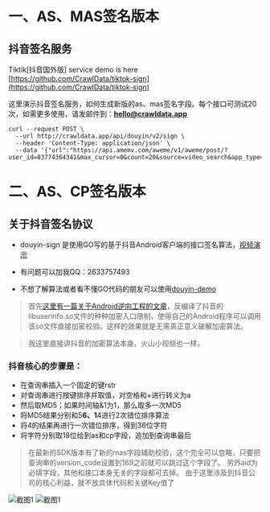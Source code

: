 # 一、AS、MAS签名版本 
## 抖音签名服务

Tiktik[抖音国外版] service demo is here [https://github.com/CrawlData/tiktok-sign](https://github.com/CrawlData/tiktok-sign)

这里演示抖音签名服务，如何生成新版的as、mas签名字段。每个接口可测试20次，如需更多使用，请发邮件到：**hello@crawldata.app**

```
curl --request POST \
  --url http://crawldata.app/api/douyin/v2/sign \
  --header 'Content-Type: application/json' \
  --data '{"url":"https://api.amemv.com/aweme/v1/aweme/post/?user_id=83774364341&max_cursor=0&count=20&source=video_search&app_type=normal&manifest_version_code=201&_rticket=1540307722505&ac=wifi&device_id=52650937206&iid=47182912991&os_version=8.1.0&channel=wandoujia&version_code=201&device_type=ONEPLUS%20A5000&language=zh&uuid=866265035315870&resolution=1080*1920&openudid=4617150637217100&update_version_code=2003&app_name=aweme&version_name=2.0.1&os_api=27&device_brand=OnePlus&ssmix=a&device_platform=android&dpi=420&aid=1128"}'
```

# 二、AS、CP签名版本
## 关于抖音签名协议

+ douyin-sign 是使用GO写的基于抖音Android客户端的接口签名算法，[视频演示](http://yxshare.oss-cn-hangzhou.aliyuncs.com/flyoffline/%E6%8A%96%E9%9F%B3%E8%A7%86%E9%A2%91%E6%BC%94%E7%A4%BA.mp4)

+ 有问题可以加我QQ：2633757493

+ 不想了解算法或者看不懂GO代码的朋友可以使用[douyin-demo](https://github.com/sweet8-asia/douyin-demo)


>首先[这里有一篇关于Android逆向工程的文章](http://www.520monkey.com/archives/1081)，反编译了抖音的libuserinfo.so文件的种种加密入口限制，使得自己的Android程序可以调用该so文件直接加密校验。这样的效果就是无需真正意义破解加密算法。

>我这里直接讲抖音的加密算法本身。火山小视频也一样。

### 抖音核心的步骤是：

+ 在查询串插入一个固定的键rstr
+ 对查询串进行按键排序并取值，对空格和+进行转义为a
+ 然后取MD5；如果时间轴&1为1，那么取多一次MD5
+ 将MD5结果分别和5******6、1******4进行2次错位排序算法
+ 将4的结果再进行一次错位排序，得到36位字符
+ 将字符分别取18位给到as和cp字段，追加到查询串最后

>在最新的SDK版本有了新的mas字段辅助校验，这个完全可以忽略，只要把查询串的version_code设置到169之前就可以跳过这个字段了。
另外aid为必填字段，其他和接口本身无关的字段都可去掉。
>由于这里涉及到抖音公司的核心利益，就不放具体代码和关键Key值了

![截图1](http://yxshare.oss-cn-hangzhou.aliyuncs.com/Screen%20Shot%202018-05-21%20at%2022.04.56.png)
![截图1](http://yxshare.oss-cn-hangzhou.aliyuncs.com/Screen%20Shot%202018-05-21%20at%2022.05.07.png)





